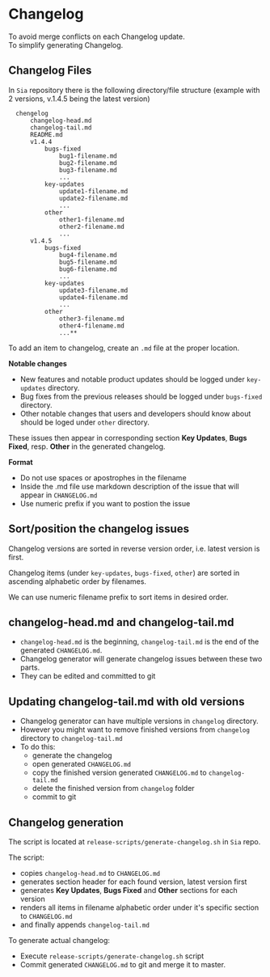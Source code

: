 # Changelog


To avoid merge conflicts on each Changelog update.  
To simplify generating Changelog.

## Changelog Files

In `Sia` repository there is the following directory/file structure
(example with 2 versions, v.1.4.5 being the latest version)

      chengelog
          changelog-head.md
          changelog-tail.md
          README.md
          v1.4.4
              bugs-fixed
                  bug1-filename.md
                  bug2-filename.md
                  bug3-filename.md
                  ...
              key-updates
                  update1-filename.md
                  update2-filename.md
                  ...
              other
                  other1-filename.md
                  other2-filename.md
                  ...
          v1.4.5
              bugs-fixed
                  bug4-filename.md
                  bug5-filename.md
                  bug6-filename.md
                  ...
              key-updates
                  update3-filename.md
                  update4-filename.md
                  ...
              other
                  other3-filename.md
                  other4-filename.md
                  ...**

To add an item to changelog, create an `.md` file at the proper location.

**Notable changes**

- New features and notable product updates should be logged
  under `key-updates` directory.
- Bug fixes from the previous releases should be logged
  under `bugs-fixed` directory.
- Other notable changes that users and developers should know about
  should be loged under `other` directory.

These issues then appear in corresponding section
**Key Updates**, **Bugs Fixed**, resp. **Other** in the generated changelog.

**Format**
- Do not use spaces or apostrophes in the filename
- Inside the .md file use markdown description of the issue
  that will appear in `CHANGELOG.md`
- Use numeric prefix if you want to postion the issue

## Sort/position the changelog issues

Changelog versions are sorted in reverse version order, i.e. latest version is first.

Changelog items (under `key-updates`, `bugs-fixed`, `other`)
are sorted in ascending alphabetic order by filenames.

We can use numeric filename prefix to sort items in desired order.

## changelog-head.md and changelog-tail.md

- `changelog-head.md` is the beginning, `changelog-tail.md` is the end of the generated `CHANGELOG.md`.
- Changelog generator will generate changelog issues between these two parts.
- They can be edited and committed to git

## Updating changelog-tail.md with old versions

- Changelog generator can have multiple versions in `changelog` directory.
- However you might want to remove finished versions
  from `changelog` directory to `changelog-tail.md`
- To do this:
  - generate the changelog
  - open generated `CHANGELOG.md`
  - copy the finished version generated `CHANGELOG.md` to `changelog-tail.md`
  - delete the finished version from `changelog` folder
  - commit to git

## Changelog generation

The script is located at `release-scripts/generate-changelog.sh` in `Sia` repo.

The script:

- copies `changelog-head.md` to `CHANGELOG.md`
- generates section header for each found version,
  latest version first
- generates **Key Updates**, **Bugs Fixed** and **Other**
  sections for each version
- renders all items in filename alphabetic order
  under it's specific section to `CHANGELOG.md`
- and finally appends `changelog-tail.md`

To generate actual changelog:

- Execute `release-scripts/generate-changelog.sh` script
- Commit generated `CHANGELOG.md` to git and merge it to master.